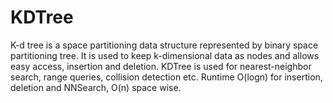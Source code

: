 # KDTree
K-d tree is a space partitioning data structure represented by binary space partitioning tree. It is used to keep k-dimensional data as nodes and allows easy access, insertion and deletion. KDTree is used for nearest-neighbor search, range queries, collision detection etc. Runtime O(logn) for insertion, deletion and NNSearch, O(n) space wise.
